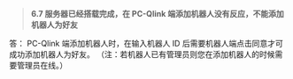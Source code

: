 > **6.7 服务器已经搭载完成，在 PC-Qlink 端添加机器人没有反应，不能添加机器人为好友**

答： PC-Qlink 端添加机器人时，在输入机器人 ID 后需要机器人端点击同意才可成功添加机器人为好友。 （注：若机器人已有管理员则您在添加机器人的时候需要管理员在线。）

